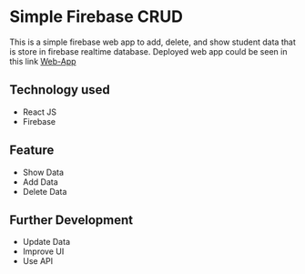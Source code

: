 # Simple Firebase CRUD

This is a simple firebase web app to add, delete, and show student data that is store in firebase realtime database. Deployed web app could be seen in this link [Web-App](firebase-chow.surge.sh)

## Technology used

- React JS
- Firebase

## Feature

- Show Data
- Add Data
- Delete Data

## Further Development

- Update Data
- Improve UI
- Use API
